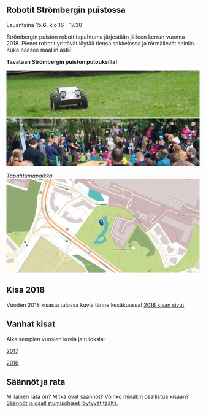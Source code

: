 ---
---
## Robotit Strömbergin puistossa

Lauantaina **15.6.** klo 16 - 17.30

Strömbergin puiston robottitapahtuma järjestään jälleen kerran vuonna 2018. Pienet robotit yrittävät löytää tiensä sokkelossa ja törmäilevät seiniin. Kuka pääsee maaliin asti?

**Tavataan Strömbergin puiston putouksilla!**

![](media/photos/2016_001.jpg?raw=true "Peltihirmu")
![](media/photos/2016_002.jpg?raw=true "Kisa 2016")

*Tapahtumapaikka*
![](media/images/kartta_puistoon.jpg?raw=true "Puistossa putouksien luona")


## Kisa 2018

Vuoden 2018 kisasta tulossa kuvia tänne kesäkuussa! [2018 kisan 
sivut](2018.html)

## Vanhat kisat

Aikaisempien vuosien kuvia ja tuloksia:

[2017](2017.html)

[2016](2016.html)

## Säännöt ja rata

Millainen rata on? Mitkä ovat säännöt? Voinko minäkin osallistua kisaan? [Säännöt ja osallistumisohjeet löytyvät täältä.](kisan_saannot.html)
